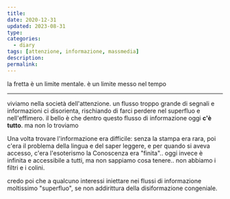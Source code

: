 ```yaml
---
title: 
date: 2020-12-31
updated: 2023-08-31
type: 
categories:
  - diary
tags: [attenzione, informazione, massmedia]
description: 
permalink: 
---
```


la fretta è un limite mentale. è un limite messo nel tempo

---


viviamo nella società dell'attenzione.
un flusso troppo grande di segnali e informazioni ci disorienta, rischiando di farci perdere nel superfluo e nell'effimero.
il bello è che dentro questo flusso di informazione oggi **c'è tutto**. ma non lo troviamo

Una volta trovare l'informazione era difficile: senza la stampa era rara, poi c'era il problema della lingua e del saper leggere, e per quando si aveva accesso, c'era l'esoterismo
la Conoscenza era "finita".. oggi invece è infinita e accessibile a tutti, ma non sappiamo cosa tenere.. non abbiamo i filtri e i colini.

credo poi che a qualcuno interessi iniettare nei flussi di informazione moltissimo "superfluo", se non addirittura della disiformazione congeniale.

